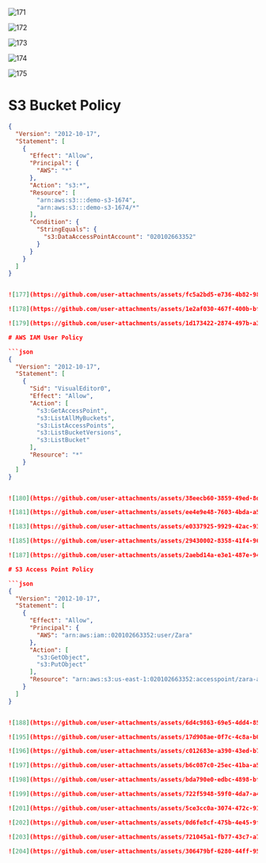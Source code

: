 ![171](https://github.com/user-attachments/assets/7b30ca75-16d5-4253-bf5f-31a59fa8261b)

![172](https://github.com/user-attachments/assets/8ae0fbb2-ecdc-458c-b15f-4d674361a2c4)

![173](https://github.com/user-attachments/assets/91c49425-49fd-4097-98b2-7ae2144fd436)

![174](https://github.com/user-attachments/assets/5118e99d-c754-49fd-b3eb-d0f56c277f6a)

![175](https://github.com/user-attachments/assets/0cce8497-d9ac-4d0e-82c4-b7bf58822c92)

# S3 Bucket Policy

```json
{
  "Version": "2012-10-17",
  "Statement": [
    {
      "Effect": "Allow",
      "Principal": {
        "AWS": "*"
      },
      "Action": "s3:*",
      "Resource": [
        "arn:aws:s3:::demo-s3-1674",
        "arn:aws:s3:::demo-s3-1674/*"
      ],
      "Condition": {
        "StringEquals": {
          "s3:DataAccessPointAccount": "020102663352"
        }
      }
    }
  ]
}


![177](https://github.com/user-attachments/assets/fc5a2bd5-e736-4b82-986e-defe861fd45d)

![178](https://github.com/user-attachments/assets/1e2af030-467f-400b-bfb0-3c31205a18aa)

![179](https://github.com/user-attachments/assets/1d173422-2874-497b-a3a8-d0214569210e)

# AWS IAM User Policy

```json
{
  "Version": "2012-10-17",
  "Statement": [
    {
      "Sid": "VisualEditor0",
      "Effect": "Allow",
      "Action": [
        "s3:GetAccessPoint",
        "s3:ListAllMyBuckets",
        "s3:ListAccessPoints",
        "s3:ListBucketVersions",
        "s3:ListBucket"
      ],
      "Resource": "*"
    }
  ]
}


![180](https://github.com/user-attachments/assets/38eecb60-3859-49ed-8d9a-972f7228da70)

![181](https://github.com/user-attachments/assets/ee4e9e48-7603-4bda-a5b0-16f3088207f1)

![183](https://github.com/user-attachments/assets/e0337925-9929-42ac-9345-44d917cb759f)

![185](https://github.com/user-attachments/assets/29430002-8358-41f4-96c0-5469c5464ffd)

![187](https://github.com/user-attachments/assets/2aebd14a-e3e1-487e-94f9-7ae06b81549a)

# S3 Access Point Policy

```json
{
  "Version": "2012-10-17",
  "Statement": [
    {
      "Effect": "Allow",
      "Principal": {
        "AWS": "arn:aws:iam::020102663352:user/Zara"
      },
      "Action": [
        "s3:GetObject",
        "s3:PutObject"
      ],
      "Resource": "arn:aws:s3:us-east-1:020102663352:accesspoint/zara-access-point/object/chinki/*"
    }
  ]
}


![188](https://github.com/user-attachments/assets/6d4c9863-69e5-4dd4-855a-a9027f127641)

![195](https://github.com/user-attachments/assets/17d908ae-0f7c-4c8a-b05c-8ee048cb2805)

![196](https://github.com/user-attachments/assets/c012683e-a390-43ed-b7ee-512e4da83916)

![197](https://github.com/user-attachments/assets/b6c087c0-25ec-41ba-a517-61c199151b99)

![198](https://github.com/user-attachments/assets/bda790e0-edbc-4898-bf16-4e858f765e2b)

![199](https://github.com/user-attachments/assets/722f5948-59f0-4da7-a4ba-d5ccadaba8f9)

![201](https://github.com/user-attachments/assets/5ce3cc0a-3074-472c-91a9-38a03aaf731c)

![202](https://github.com/user-attachments/assets/0d6fe8cf-475b-4e45-9f65-5685219cdf08)

![203](https://github.com/user-attachments/assets/721045a1-fb77-43c7-a7b9-a55702848286)

![204](https://github.com/user-attachments/assets/306479bf-6280-44ff-9530-4df0decf3bf4)

